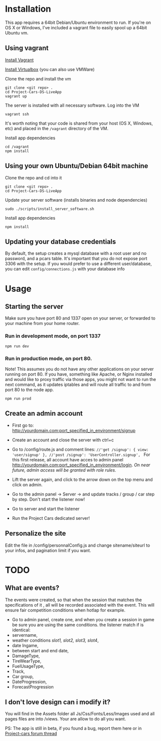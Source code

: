 # Installation

This app requires a 64bit Debian/Ubuntu environment to run. If you're on OS X or Windows, I've included a vagrant file to easily spool up a 64bit Ubuntu vm.

## Using vagrant
[Install Vagrant](http://docs.vagrantup.com/v2/installation/index.html)

[Install Virtualbox](https://www.virtualbox.org/wiki/Downloads) (you can also use VMWare)

Clone the repo and install the vm
```
git clone <git repo> .
cd Project-Cars-DS-LiveApp
vagrant up
```

The server is installed with all necessary software. Log into the VM
```
vagrant ssh
```

It's worth noting that your code is shared from your host (OS X, Windows, etc) and placed in the `/vagrant` directory of the VM.

Install app dependencies
```
cd /vagrant
npm install
```

## Using your own Ubuntu/Debian 64bit machine

Clone the repo and cd into it
```
git clone <git repo> .
cd Project-Cars-DS-LiveApp
```

Update your server software (installs binaries and node dependencies)
```
sudo ./scripts/install_server_software.sh
```

Install app dependencies
```
npm install
```

## Updating your database credentials

By default, the setup creates a mysql database with a root user and no password, and a pcars table. It's important that you do not expose port 3306 with the setup. If you would prefer to use a different user/database, you can edit ```config/connections.js``` with your database info

# Usage

## Starting the server

Make sure you have port 80 and 1337 open on your server, or forwarded to your machine from your home router.

### Run in development mode, on port 1337
```
npm run dev
```

### Run in production mode, on port 80.
Note! This assumes you do not have any other applications on your server running on port 80. 
If you have, something like Apache, or Nginx installed and would like to proxy traffic via those apps, you might not want to run the next command, as it updates iptables and will route all traffic to and from port 80 to the node app.
```
npm run prod
```

## Create an admin account

- First go to: http://yourdomain.com:port_specified_in_environment/signup

- Create an account and close the server with ctrl+c

- Go to /config/route.js and comment lines:
	`//'get /signup': { view: 'user/signup' },
    //'post /signup': 'UserController.signup',
	`
For this first release, all account have acces to admin panel http://yourdomain.com:port_specified_in_environment/login.
*On near future, admin access will be granted with role rules.*

- Lift the server again, and click to the arrow down on the top menu and click on admin.
- Go to the admin panel -> Server -> and update tracks / group / car step by step. Don't start the listener now!
- Go to server and start the listener
- Run the Project Cars dedicated server!

## Personalize the site

Edit the file in /config/personnalConfig.js and change sitename/siteurl to your infos, and pagination limit if you want.



# TODO
## What are events?

The events were created, so that when the session that matches the specifications of it , all will be recorded associated with the event. This will ensure fair competition conditions when hotlap for example.

- Go to admin panel, create one, and when you create a session in game be sure you are using the same conditions. the listener match if is identical:
-  servername,
- weather conditions *slot1, slot2, slot3, slot4*,
- date Ingame,
- between start and end date,
- DamageType,
- TireWearType,
- FuelUsageType,
- Track,
- Car group,
- DateProgression,
- ForecastProgression

## I don't love design can i modify it?

You will find in the Assets folder all Js/Css/Fonts/Less/Images used and all pages files are into /views. Your are allow to do all you want.


PS: The app is still in beta, if you found a bug, report them here or in [Project-cars forum thread](http://forum.projectcarsgame.com/showthread.php?33757-Project-Cars-Dedicated-Server-Live-App)
